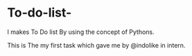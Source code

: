 # To-do-list-
I makes To Do list By using the concept of Pythons.

This is The my first task which gave me by @indolike in intern. 

